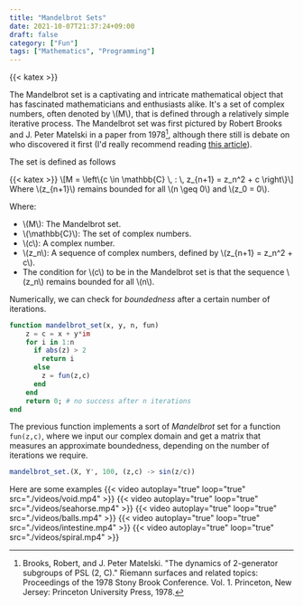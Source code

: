 ```yaml
---
title: "Mandelbrot Sets"
date: 2021-10-07T21:37:24+09:00
draft: false
category: ["Fun"]
tags: ["Mathematics", "Programming"]
---
```

{{< katex >}}

The Mandelbrot set is a captivating and intricate mathematical object that has fascinated mathematicians and enthusiasts alike. It's a set of complex numbers, often denoted by \\(M\\), that is defined through a relatively simple iterative process. The Mandelbrot set was first pictured by Robert Brooks and J. Peter Matelski in a paper from 1978[^fn], although there still is debate on who discovered it first (I'd really recommend reading [this article](https://www.scientificamerican.com/article/mandelbrot-set-1990-horgan/)).

The set is defined as follows

{{< katex >}}
\\[M = \\left\\{c \in \mathbb{C} \\, : \\, z_{n+1} = z_n^2 + c \right\\}\\]
Where \\(z_{n+1}\\) remains bounded for all  \\(n \geq 0\\) and \\(z_0 = 0\\).

Where:
- \\(M\\): The Mandelbrot set.
- \\(\mathbb{C}\\): The set of complex numbers.
- \\(c\\): A complex number.
- \\(z_n\\): A sequence of complex numbers, defined by \\(z_{n+1} = z_n^2 + c\\).
- The condition for \\(c\\) to be in the Mandelbrot set is that the sequence \\(z_n\\) remains bounded for all \\(n\\).

Numerically, we can check for *boundedness* after a certain number of iterations.

```julia
function mandelbrot_set(x, y, n, fun)
    z = c = x + y*im
    for i in 1:n
      if abs(z) > 2
        return i
      else
        z = fun(z,c)
      end
    end 
    return 0; # no success after n iterations
end
```
The previous function implements a sort of *Mandelbrot* set for a function ```fun(z,c)```, where we input our complex domain and get a matrix that measures an approximate boundedness, depending on the number of iterations we require.

```julia
mandelbrot_set.(X, Y', 100, (z,c) -> sin(z/c))
```

Here are some examples
{{< video autoplay="true" loop="true" src="./videos/void.mp4" >}}
{{< video autoplay="true" loop="true" src="./videos/seahorse.mp4" >}}
{{< video autoplay="true" loop="true" src="./videos/balls.mp4" >}}
{{< video autoplay="true" loop="true" src="./videos/intestine.mp4" >}}
{{< video autoplay="true" loop="true" src="./videos/spiral.mp4" >}}

<!-- #![mandelbrot 1](img/mandelbrot/heatmap_mandelbrot_void.mp4) -->


[^fn]: Brooks, Robert, and J. Peter Matelski. "The dynamics of 2-generator subgroups of PSL (2, C)." Riemann surfaces and related topics: Proceedings of the 1978 Stony Brook Conference. Vol. 1. Princeton, New Jersey: Princeton University Press, 1978.
